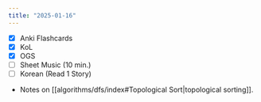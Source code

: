 ```yaml
---
title: "2025-01-16"
---
```


- [x] Anki Flashcards
- [x] KoL
- [x] OGS
- [ ] Sheet Music (10 min.)
- [ ] Korean (Read 1 Story)

* Notes on [[algorithms/dfs/index#Topological Sort|topological sorting]].